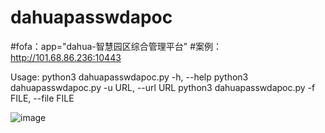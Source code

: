# dahuapasswdapoc

#fofa：app="dahua-智慧园区综合管理平台"
#案例：http://101.68.86.236:10443

Usage:
python3 dahuapasswdapoc.py -h, --help
python3 dahuapasswdapoc.py -u URL, --url URL
python3 dahuapasswdapoc.py -f FILE, --file FILE

![image](https://github.com/yuanjinyuyuyu/dahuapasswdapoc/assets/87472327/5f6e4e24-ee98-4dcb-bb67-4bc167c7020d)
